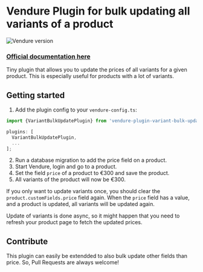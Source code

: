 # Vendure Plugin for bulk updating all variants of a product

![Vendure version](https://img.shields.io/npm/dependency-version/vendure-plugin-variant-bulk-update/dev/@vendure/core)

### [Official documentation here](https://pinelab-plugins.com/plugin/vendure-plugin-variant-bulk-update)

Tiny plugin that allows you to update the prices of all variants for a given product. This is especially useful for
products with a lot of variants.

## Getting started

1. Add the plugin config to your `vendure-config.ts`:

```ts
import {VariantBulkUpdatePlugin} from 'vendure-plugin-variant-bulk-update';

plugins: [
  VariantBulkUpdatePlugin,
  ...
];
```

2. Run a database migration to add the price field on a product.
3. Start Vendure, login and go to a product.
4. Set the field `price` of a product to €300 and save the product.
5. All variants of the product will now be €300.

If you only want to update variants once, you should clear the `product.customFields.price` field again. When
the `price` field has a value, and a product is updated, all variants will be updated again.

Update of variants is done async, so it might happen that you need to refresh your product page to fetch the updated prices.

## Contribute

This plugin can easily be extendded to also bulk update other fields than price. So, Pull Requests are always welcome!

